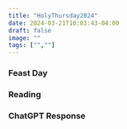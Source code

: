 ```yaml
---
title: "HolyThursday2024"
date: 2024-03-21T16:03:43-04:00
draft: false
image: ""
tags: ["",""]
---
```


### Feast Day


### Reading


### ChatGPT Response
